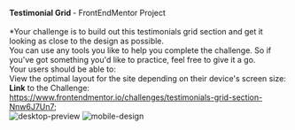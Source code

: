 <b>Testimonial Grid </b> - FrontEndMentor Project
<br>
<br>
*Your challenge is to build out this testimonials grid section and get it looking as close to the design as possible.
<br>
You can use any tools you like to help you complete the challenge. So if you've got something you'd like to practice, feel free to give it a go.
<br>
Your users should be able to:
<br>
View the optimal layout for the site depending on their device's screen size:
<br>
<b>Link</b> to the Challenge: https://www.frontendmentor.io/challenges/testimonials-grid-section-Nnw6J7Un7;
<br>
![desktop-preview](https://github.com/Danielfww/Testimonials-Grid/assets/158219974/af43d968-66bc-42db-9c40-6eee5b17acbc)
![mobile-design](https://github.com/Danielfww/Testimonials-Grid/assets/158219974/1822ede3-f09d-4c20-9166-d14099373d87)
<br>



